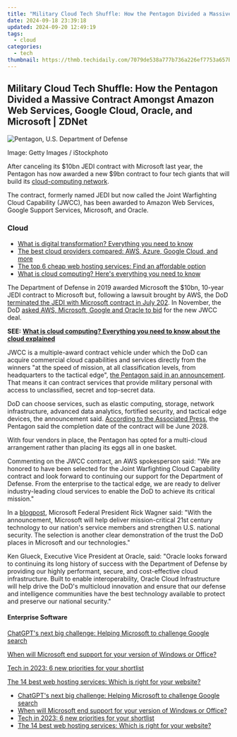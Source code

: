 ```yaml
---
title: "Military Cloud Tech Shuffle: How the Pentagon Divided a Massive Contract Amongst Amazon Web Services, Google Cloud, Oracle, and Microsoft | ZDNet"
date: 2024-09-18 23:39:18
updated: 2024-09-20 12:49:19
tags:
  - cloud
categories:
  - tech
thumbnail: https://thmb.techidaily.com/7079de538a777b736a226ef7753a657beca0fed6327389062bff5d10d904ed3d.jpg
---
```


## Military Cloud Tech Shuffle: How the Pentagon Divided a Massive Contract Amongst Amazon Web Services, Google Cloud, Oracle, and Microsoft | ZDNet

![Pentagon, U.S. Department of Defense](https://www.zdnet.com/a/img/resize/c5f59c306ce74b8ee5bc0a55d64728c378f5f90b/2019/08/14/d7fd461e-f0e6-466d-802e-cf76cc1f4f4b/pentagonistock-104684665.jpg?auto=webp&width=1280)

Image: Getty Images / iStockphoto

After canceling its $10bn JEDI contract with Microsoft last year, the Pentagon has now awarded a new $9bn contract to four tech giants that will build its [cloud-computing network](https://www.zdnet.com/article/what-is-cloud-computing-everything-you-need-to-know-about-the-cloud/).

The contract, formerly named JEDI but now called the Joint Warfighting Cloud Capability (JWCC), has been awarded to Amazon Web Services, Google Support Services, Microsoft, and Oracle. 

### Cloud

* [​What is digital transformation? Everything you need to know](https://www.zdnet.com/article/what-is-digital-transformation-everything-you-need-to-know-about-how-technology-is-reshaping/)
* [The best cloud providers compared: AWS, Azure, Google Cloud, and more](https://www.zdnet.com/article/the-top-cloud-providers-of-2021-aws-microsoft-azure-google-cloud-hybrid-saas/)
* [The top 6 cheap web hosting services: Find an affordable option](https://www.zdnet.com/article/best-cheap-web-hosting/)
* [What is cloud computing? Here's everything you need to know](https://www.zdnet.com/article/what-is-cloud-computing-everything-you-need-to-know-about-the-cloud/)

The Department of Defense in 2019 awarded Microsoft the $10bn, 10-year JEDI contract to Microsoft but, following a lawsuit brought by AWS, the DoD [terminated the JEDI with Microsoft contract in July 202](https://www.zdnet.com/article/pentagon-terminates-controversial-10-billion-jedi-cloud-contract-with-microsoft/). In November, the DoD [asked AWS, Microsoft, Google and Oracle to bid](https://www.zdnet.com/article/pentagon-asks-aws-microsoft-google-and-oracle-to-bid-for-new-cloud-contract/) for the new JWCC deal. 

**SEE:** [**What is cloud computing? Everything you need to know about the cloud explained**](https://www.zdnet.com/article/what-is-cloud-computing-everything-you-need-to-know-about-the-cloud/)

JWCC is a multiple-award contract vehicle under which the DoD can acquire commercial cloud capabilities and services directly from the winners "at the speed of mission, at all classification levels, from headquarters to the tactical edge", [the Pentagon said in an announcement](https://www.defense.gov/News/Releases/Release/Article/3239378/department-of-defense-announces-joint-warfighting-cloud-capability-procurement/). That means it can contract services that provide military personal with access to unclassified, secret and top-secret data. 

DoD can choose services, such as elastic computing, storage, network infrastructure, advanced data analytics, fortified security, and tactical edge devices, the announcement said. [According to the Associated Press](https://apnews.com/article/technology-politics-amazoncom-inc-cloud-computing-us-department-of-defense-bfaeb3549b4d42328f35e579d7cb40b0), the Pentagon said the completion date of the contract will be June 2028.

With four vendors in place, the Pentagon has opted for a multi-cloud arrangement rather than placing its eggs all in one basket.

Commenting on the JWCC contract, an AWS spokesperson said: "We are honored to have been selected for the Joint Warfighting Cloud Capability contract and look forward to continuing our support for the Department of Defense. From the enterprise to the tactical edge, we are ready to deliver industry-leading cloud services to enable the DoD to achieve its critical mission."

In a [blogpost](https://blogs.microsoft.com/blog/2022/12/08/microsoft-continues-commitment-to-us-department-of-defense-with-jwcc-selection/), Microsoft Federal President Rick Wagner said: "With the announcement, Microsoft will help deliver mission-critical 21st century technology to our nation's service members and strengthen U.S. national security. The selection is another clear demonstration of the trust the DoD places in Microsoft and our technologies."

Ken Glueck, Executive Vice President at Oracle, said: "Oracle looks forward to continuing its long history of success with the Department of Defense by providing our highly performant, secure, and cost-effective cloud infrastructure. Built to enable interoperability, Oracle Cloud Infrastructure will help drive the DoD's multicloud innovation and ensure that our defense and intelligence communities have the best technology available to protect and preserve our national security."

#### Enterprise Software

[ChatGPT's next big challenge: Helping Microsoft to challenge Google search](https://www.zdnet.com/article/chatgpts-next-big-challenge-helping-microsoft-to-challenge-google-search/ "ChatGPT's next big challenge: Helping Microsoft to challenge Google search")

[When will Microsoft end support for your version of Windows or Office?](https://www.zdnet.com/article/when-will-microsoft-pull-the-plug-on-your-version-of-windows-or-office/ "When will Microsoft end support for your version of Windows or Office?")

[Tech in 2023: 6 new priorities for your shortlist](https://www.zdnet.com/article/tech-in-2023-6-new-priorities-for-your-shortlist/ "Tech in 2023: 6 new priorities for your shortlist")

[The 14 best web hosting services: Which is right for your website?](https://www.zdnet.com/article/best-web-hosting/ "The 14 best web hosting services: Which is right for your website?")

* [ChatGPT's next big challenge: Helping Microsoft to challenge Google search](https://www.zdnet.com/article/chatgpts-next-big-challenge-helping-microsoft-to-challenge-google-search/ "ChatGPT's next big challenge: Helping Microsoft to challenge Google search")
* [When will Microsoft end support for your version of Windows or Office?](https://www.zdnet.com/article/when-will-microsoft-pull-the-plug-on-your-version-of-windows-or-office/ "When will Microsoft end support for your version of Windows or Office?")
* [Tech in 2023: 6 new priorities for your shortlist](https://www.zdnet.com/article/tech-in-2023-6-new-priorities-for-your-shortlist/ "Tech in 2023: 6 new priorities for your shortlist")
* [The 14 best web hosting services: Which is right for your website?](https://www.zdnet.com/article/best-web-hosting/ "The 14 best web hosting services: Which is right for your website?")

<ins class="adsbygoogle"
     style="display:block"
     data-ad-format="autorelaxed"
     data-ad-client="ca-pub-7571918770474297"
     data-ad-slot="1223367746"></ins>



<ins class="adsbygoogle"
     style="display:block"
     data-ad-client="ca-pub-7571918770474297"
     data-ad-slot="8358498916"
     data-ad-format="auto"
     data-full-width-responsive="true"></ins>
